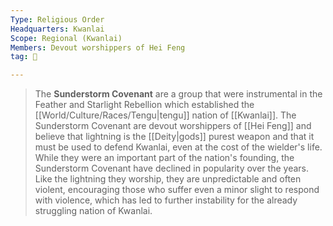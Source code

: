 ```yaml
---
Type: Religious Order
Headquarters: Kwanlai
Scope: Regional (Kwanlai)
Members: Devout worshippers of Hei Feng
tag: 👥

---
```


> The **Sunderstorm Covenant** are a group that were instrumental in the Feather and Starlight Rebellion which established the [[World/Culture/Races/Tengu|tengu]] nation of [[Kwanlai]]. The Sunderstorm Covenant are devout worshippers of [[Hei Feng]] and believe that lightning is the [[Deity|gods]] purest weapon and that it must be used to defend Kwanlai, even at the cost of the wielder's life. While they were an important part of the nation's founding, the Sunderstorm Covenant have declined in popularity over the years. Like the lightning they worship, they are unpredictable and often violent, encouraging those who suffer even a minor slight to respond with violence, which has led to further instability for the already struggling nation of Kwanlai.








